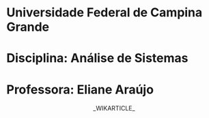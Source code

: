 # Universidade Federal de Campina Grande
# Disciplina: Análise de Sistemas
# Professora: Eliane Araújo
<p align="center" font-size:20px> _WIKARTICLE_ </p>
